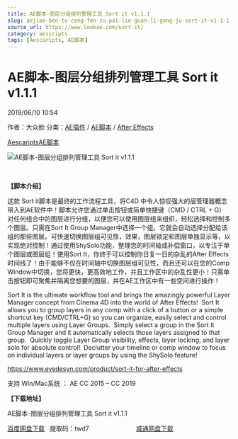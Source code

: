 ```yaml
---
title: AE脚本-图层分组排列管理工具 Sort it v1.1.1
slug: aejiao-ben-tu-ceng-fen-zu-pai-lie-guan-li-gong-ju-sort-it-v1-1-1
source_url: https://www.lookae.com/sort-it/
category: aescripts
tags: [Aescaripts, AE脚本]
---
```

# AE脚本-图层分组排列管理工具 Sort it v1.1.1

2019/06/10 10:54

作者：大众脸
分类：[AE插件](https://www.lookae.com/after-effects/aechajian/) / [AE脚本](https://www.lookae.com/after-effects/aescripts/) / [After Effects](https://www.lookae.com/after-effects/)

[Aescaripts](https://www.lookae.com/tag/aescaripts/)[AE脚本](https://www.lookae.com/tag/ae%e8%84%9a%e6%9c%ac/)

![AE脚本-图层分组排列管理工具 Sort it v1.1.1](https://www.lookae.com/wp-content/uploads/2019/06/Sort-it.jpg "AE脚本-图层分组排列管理工具 Sort it v1.1.1-LookAE.com")

﻿

**【脚本介绍】**

这款 Sort it脚本是最终的工作流程工具，将C4D 中令人惊叹强大的层管理器概念带入到AE软件中！脚本允许您通过单击按钮或简单快捷键（CMD / CTRL + G）对任何组合中的图层进行分组，以便您可以使用图层组来组织，轻松选择和控制多个图层。只需在Sort It Group Manager中选择一个组，它就会自动选择分配给该组的那些图层。可快速切换图层组可见性，效果，图层锁定和图层单独显示等，以实现绝对控制！通过使用ShySolo功能，整理您的时间轴或补偿窗口，以专注于单个图层或图层组！使用Sort It，你终于可以控制你日复一日的杂乱的After Effects时间线了！由于能够不仅在时间轴中切换图层组可见性，而且还可以在您的Comp Window中切换，您将更快，更高效地工作，并且工作区中的杂乱性更小！只需单击按钮即可聚焦并隔离您想要的图层，并在AE工作区中有一些空间进行操作！

Sort It is the ultimate workflow tool and brings the amazingly powerful Layer Manager concept from Cinema 4D into the world of After Effects!  Sort It allows you to group layers in any comp with a click of a button or a simple shortcut key (CMD/CTRL+G) so you can organize, easily select and control multiple layers using Layer Groups.  Simply select a group in the Sort It Group Manager and it automatically selects those layers assigned to that group.  Quickly toggle Layer Group visibility, effects, layer locking, and layer solo for absolute control!  Declutter your timeline or comp window to focus on individual layers or layer groups by using the ShySolo feature!

https://www.eyedesyn.com/product/sort-it-for-after-effects

支持 Win/Mac系统 ： AE CC 2015 – CC 2019

**【下载地址】**

AE脚本-图层分组排列管理工具 Sort it v1.1.1

[百度网盘下载](https://pan.baidu.com/s/1QzAYuio5oaDFBwH_DshVZA)   提取码：twd7                           [城通网盘下载](https://lookae.ctfile.com/fs/680462-382427711)
